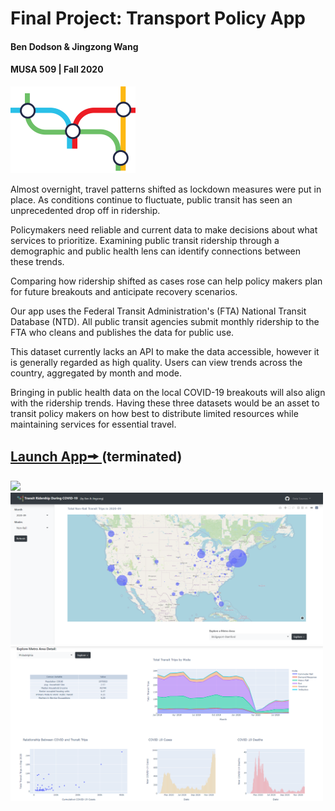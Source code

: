 # Final Project: Transport Policy App
#### Ben Dodson & Jingzong Wang
#### MUSA 509 | Fall 2020
<img src="https://github.com/MUSA-509/final-project-jingzong-ben/blob/master/assets/logo.png" style="width:200px;"/>

Almost overnight, travel patterns shifted as lockdown measures were put in place. As conditions continue to fluctuate, public transit has seen an unprecedented drop off in ridership. 

Policymakers need reliable and current data to make decisions about what services to prioritize. Examining public transit ridership through a demographic and public health lens can identify connections between these trends. 

Comparing how ridership shifted as cases rose can help policy makers plan for future breakouts and anticipate recovery scenarios. 

Our app uses the Federal Transit Administration's (FTA) National Transit Database (NTD). All public transit agencies submit monthly ridership to the FTA who cleans and publishes the data for public use. 

This dataset currently lacks an API to make the data accessible, however it is generally regarded as high quality. Users can view trends across the country, aggregated by month and mode. 

Bringing in public health data on the local COVID-19 breakouts will also align with the ridership trends. Having these three datasets would be an asset to transit policy makers on how best to distribute limited resources while maintaining services for essential travel.

## <a href="http://transitridershipduringcovid-env.eba-wbdrnkst.us-east-1.elasticbeanstalk.com/"> Launch App🠚   </a> (terminated)

<img src="https://github.com/MUSA-509/final-project-jingzong-ben/blob/master/assets/transit-app.gif" style="width:500px;"/>

<img src="https://github.com/MUSA-509/final-project-jingzong-ben/blob/master/assets/national_view.png" style="width:500px;"/>

<img src="https://github.com/MUSA-509/final-project-jingzong-ben/blob/master/assets/metro_view.png" style="width:500px;"/>
